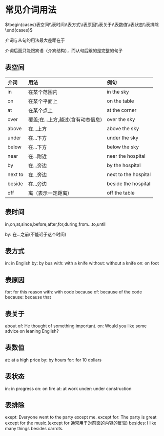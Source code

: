 # 常见介词用法

$\begin{cases}表空间\\表时间\\表方式\\表原因\\表关于\\表数值\\表状态\\表排除\end{cases}$

介词与从句的用法最大差距在于

介词后面只能跟宾语（介宾结构），而从句后跟的是完整的句子

## 表空间

| 介词    | 用法                              | 例句                 |
| :------ | :-------------------------------- | :------------------- |
| in      | 在某个范围内                      | in the sky           |
| on      | 在某个平面上                      | on the table         |
| at      | 在某个点上                        | at the corner        |
| over    | 覆盖;在...上方,越过(含有动态信息) | over the sky         |
| above   | 在...上方                         | above the sky        |
| under   | 在...下方                         | under the sky        |
| below   | 在...下方                         | below the sky        |
| near    | 在...附近                         | near the hospital    |
| by      | 在...旁边                         | by the hospital      |
| next to | 在...旁边                         | next to the hospital |
| beside  | 在...旁边                         | beside the hospital  |
| off     | 离（表示一定距离）                | off the table        |

## 表时间

in,on,at,since,before,after,for,during,from...to,until

by: 在...之前(不能迟于这个时间)

## 表方式

in: in English
by: by bus
with: with a knife
without: without a knife
on: on foot

## 表原因

for: for this reason
with: with code
because of: because of the code
because: because that

## 表关于

about
of: He thought of something important.
on: Would you like some advice on leaning English?

## 表数值

at: at a high price
by: by hours
for: for 10 dollars

## 表状态

in: in progress
on: on fire
at: at work
under: under construction

## 表排除

exept: Everyone went to the party except me.
except for: The party is great except for the music.(except for 通常用于对前面的内容的反驳)
besides: I like many things besides carrots.
